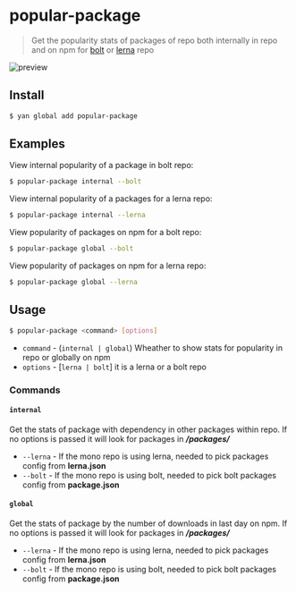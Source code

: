 # popular-package

> Get the popularity stats of packages of repo both internally in repo and on npm for [bolt](https://github.com/boltpkg/bolt) or [lerna](https://github.com/lerna/lerna) repo

![preview](https://raw.githubusercontent.com/ajaymathur/popular-package/master/github/preview.png)

## Install

```sh
$ yan global add popular-package
```

## Examples

View internal popularity of a package in bolt repo:

```sh
$ popular-package internal --bolt
```

View internal popularity of a packages for a lerna repo:

```sh
$ popular-package internal --lerna
```

View popularity of packages on npm for a bolt repo:

```sh
$ popular-package global --bolt
```

View popularity of packages on npm for a lerna repo:

```sh
$ popular-package global --lerna
```

## Usage

```sh
$ popular-package <command> [options]
```

- `command` - (`internal | global`) Wheather to show stats for popularity in repo or globally on npm
- `options` - [`lerna | bolt`] it is a lerna or a bolt repo

### Commands

#### `internal`

Get the stats of package with dependency in other packages within repo. If no options is passed it will look for packages in ***/packages/***

- `--lerna` - If the mono repo is using lerna, needed to pick packages config from **lerna.json**
- `--bolt`  - If the mono repo is using bolt, needed to pick bolt packages config from **package.json**

#### `global`

Get the stats of package by the number of downloads in last day on npm. If no options is passed it will look for packages in ***/packages/***

- `--lerna` - If the mono repo is using lerna, needed to pick packages config from **lerna.json**
- `--bolt`  - If the mono repo is using bolt, needed to pick bolt packages config from **package.json**
